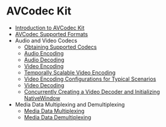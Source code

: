 # AVCodec Kit

- [Introduction to AVCodec Kit](avcodec-kit-intro.md)
- [AVCodec Supported Formats](avcodec-support-formats.md)
- Audio and Video Codecs<!--audio-video-codec-->
  - [Obtaining Supported Codecs](obtain-supported-codecs.md)
  - [Audio Encoding](audio-encoding.md)
  - [Audio Decoding](audio-decoding.md)
  - [Video Encoding](video-encoding.md)
  - [Temporally Scalable Video Encoding](video-encoding-temporal-scalability.md)
  - [Video Encoding Configurations for Typical Scenarios](video-encoding-configuration-typical-scenarios.md)
  - [Video Decoding](video-decoding.md)
  - [Concurrently Creating a Video Decoder and Initializing NativeWindow](parallel-decoding-nativeWindow.md)
- Media Data Multiplexing and Demultiplexing<!--file-muxing-demuxing-->
  - [Media Data Multiplexing](audio-video-muxer.md)
  - [Media Data Demultiplexing](audio-video-demuxer.md)

